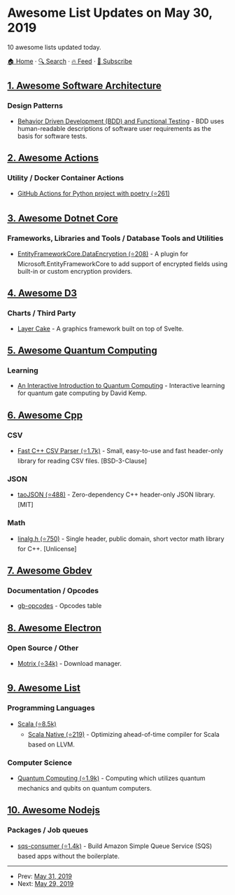 # Awesome List Updates on May 30, 2019

10 awesome lists updated today.

[🏠 Home](/README.md) · [🔍 Search](https://test.trackawesomelist.com/search/) · [🔥 Feed](https://test.trackawesomelist.com/feed.xml) · [📮 Subscribe](https://trackawesomelist.us17.list-manage.com/subscribe?u=d2f0117aa829c83a63ec63c2f&id=36a103854c)



## [1. Awesome Software Architecture](/content/simskij/awesome-software-architecture/README.md)

### Design Patterns

*   [Behavior Driven Development (BDD) and Functional Testing](https://medium.com/javascript-scene/behavior-driven-development-bdd-and-functional-testing-62084ad7f1f2) - BDD uses human-readable descriptions of software user requirements as the basis for software tests.

## [2. Awesome Actions](/content/sdras/awesome-actions/README.md)

### Utility / Docker Container Actions

*   [GitHub Actions for Python project with poetry (⭐261)](https://github.com/abatilo/actions-poetry)

## [3. Awesome Dotnet Core](/content/thangchung/awesome-dotnet-core/README.md)

### Frameworks, Libraries and Tools / Database Tools and Utilities

*   [EntityFrameworkCore.DataEncryption (⭐208)](https://github.com/Eastrall/EntityFrameworkCore.DataEncryption) - A plugin for Microsoft.EntityFrameworkCore to add support of encrypted fields using built-in or custom encryption providers.

## [4. Awesome D3](/content/wbkd/awesome-d3/README.md)

### Charts / Third Party

*   [Layer Cake](https://layercake.graphics/) - A graphics framework built on top of Svelte.

## [5. Awesome Quantum Computing](/content/desireevl/awesome-quantum-computing/README.md)

### Learning

*   [An Interactive Introduction to Quantum Computing](https://davidbkemp.github.io/QuantumComputingArticle/) - Interactive learning for quantum gate computing by David Kemp.

## [6. Awesome Cpp](/content/fffaraz/awesome-cpp/README.md)

### CSV

*   [Fast C++ CSV Parser (⭐1.7k)](https://github.com/ben-strasser/fast-cpp-csv-parser) - Small, easy-to-use and fast header-only library for reading CSV files. \[BSD-3-Clause]

### JSON

*   [taoJSON (⭐488)](https://github.com/taocpp/json) - Zero-dependency C++ header-only JSON library. \[MIT]

### Math

*   [linalg.h (⭐750)](https://github.com/sgorsten/linalg) - Single header, public domain, short vector math library for C++. \[Unlicense]

## [7. Awesome Gbdev](/content/gbdev/awesome-gbdev/README.md)

### Documentation / Opcodes

*   [gb-opcodes](https://gbdev.github.io/gb-opcodes/optables/) - Opcodes table

## [8. Awesome Electron](/content/sindresorhus/awesome-electron/README.md)

### Open Source / Other

*   [Motrix (⭐34k)](https://github.com/agalwood/Motrix) - Download manager.

## [9. Awesome List](/content/sindresorhus/awesome/README.md)

### Programming Languages

*   [Scala (⭐8.5k)](https://github.com/lauris/awesome-scala#readme)
    *   [Scala Native (⭐219)](https://github.com/tindzk/awesome-scala-native#readme) - Optimizing ahead-of-time compiler for Scala based on LLVM.

### Computer Science

*   [Quantum Computing (⭐1.9k)](https://github.com/desireevl/awesome-quantum-computing#readme) - Computing which utilizes quantum mechanics and qubits on quantum computers.

## [10. Awesome Nodejs](/content/sindresorhus/awesome-nodejs/README.md)

### Packages / Job queues

*   [sqs-consumer (⭐1.4k)](https://github.com/bbc/sqs-consumer) - Build Amazon Simple Queue Service (SQS) based apps without the boilerplate.

---

- Prev: [May 31, 2019](/content/2019/05/31/README.md)
- Next: [May 29, 2019](/content/2019/05/29/README.md)